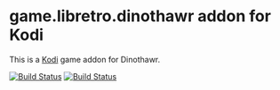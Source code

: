 # game.libretro.dinothawr addon for Kodi

This is a [Kodi](http://kodi.tv) game addon for Dinothawr.

[![Build Status](https://travis-ci.org/kodi-game/game.libretro.dinothawr.svg?branch=master)](https://travis-ci.org/kodi-game/game.libretro.dinothawr)
[![Build Status](https://ci.appveyor.com/api/projects/status/github/kodi-game/game.libretro.dinothawr?svg=true)](https://ci.appveyor.com/project/kodi-game/game-libretro-dinothawr)
